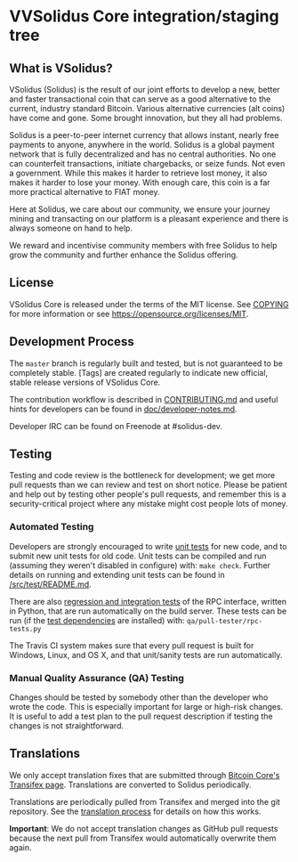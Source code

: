 VVSolidus Core integration/staging tree
=====================================

What is VSolidus?
----------------

VSolidus (Solidus) is the result of our joint efforts to develop a new, better and faster transactional coin that can serve as a good alternative to the current, industry standard Bitcoin. Various alternative currencies (alt coins) have come and gone. Some brought innovation, but they all had problems.

Solidus is a peer-to-peer internet currency that allows instant, nearly free payments to anyone, anywhere in the world. Solidus is a global payment network that is fully decentralized and has no central authorities. No one can counterfeit transactions, initiate chargebacks, or seize funds. Not even a government. While this makes it harder to retrieve lost money, it also makes it harder to lose your money. With enough care, this coin is a far more practical alternative to FIAT money.

Here at Solidus, we care about our community, we ensure your journey mining and transacting on our platform is a pleasant experience and there is always someone on hand to help.

We reward and incentivise community members with free Solidus to help grow the community and further enhance the Solidus offering.

License
-------

VSolidus Core is released under the terms of the MIT license. See [COPYING](COPYING) for more
information or see https://opensource.org/licenses/MIT.

Development Process
-------------------

The `master` branch is regularly built and tested, but is not guaranteed to be
completely stable. [Tags] are created
regularly to indicate new official, stable release versions of VSolidus Core.

The contribution workflow is described in [CONTRIBUTING.md](CONTRIBUTING.md)
and useful hints for developers can be found in [doc/developer-notes.md](doc/developer-notes.md).

Developer IRC can be found on Freenode at #solidus-dev.

Testing
-------

Testing and code review is the bottleneck for development; we get more pull
requests than we can review and test on short notice. Please be patient and help out by testing
other people's pull requests, and remember this is a security-critical project where any mistake might cost people
lots of money.

### Automated Testing

Developers are strongly encouraged to write [unit tests](src/test/README.md) for new code, and to
submit new unit tests for old code. Unit tests can be compiled and run
(assuming they weren't disabled in configure) with: `make check`. Further details on running
and extending unit tests can be found in [/src/test/README.md](/src/test/README.md).

There are also [regression and integration tests](/qa) of the RPC interface, written
in Python, that are run automatically on the build server.
These tests can be run (if the [test dependencies](/qa) are installed) with: `qa/pull-tester/rpc-tests.py`

The Travis CI system makes sure that every pull request is built for Windows, Linux, and OS X, and that unit/sanity tests are run automatically.

### Manual Quality Assurance (QA) Testing

Changes should be tested by somebody other than the developer who wrote the
code. This is especially important for large or high-risk changes. It is useful
to add a test plan to the pull request description if testing the changes is
not straightforward.

Translations
------------

We only accept translation fixes that are submitted through [Bitcoin Core's Transifex page](https://www.transifex.com/projects/p/bitcoin/).
Translations are converted to Solidus periodically.

Translations are periodically pulled from Transifex and merged into the git repository. See the
[translation process](doc/translation_process.md) for details on how this works.

**Important**: We do not accept translation changes as GitHub pull requests because the next
pull from Transifex would automatically overwrite them again.
